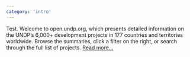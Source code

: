 ```yaml
---
category: 'intro'
---
```


<div>
<p class='heading-title'>
Test. Welcome to open.undp.org, which presents detailed information on the UNDP’s 6,000+ development projects in 177 countries and territories worldwide. Browse the summaries, click a filter on the right, or search through the full list of projects. <a href='#about/open'>Read more...</a>
</p>
</div>